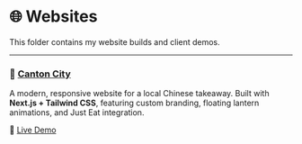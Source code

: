 # 🌐 Websites  

This folder contains my website builds and client demos.  

---

### 🏮 [Canton City](./Canton%20City/README.md)  
A modern, responsive website for a local Chinese takeaway.
Built with **Next.js + Tailwind CSS**, featuring custom branding, floating lantern animations, and Just Eat integration.  

🔗 [Live Demo](https://cantoncity-3rbms17oh-anthonys-projects-840a4d10.vercel.app)  
